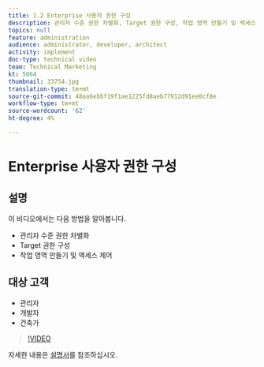 ```yaml
---
title: 1.2 Enterprise 사용자 권한 구성
description: 관리자 수준 권한 차별화, Target 권한 구성, 작업 영역 만들기 및 액세스 제어
topics: null
feature: administration
audience: administrator, developer, architect
activity: implement
doc-type: technical video
team: Technical Marketing
kt: 5064
thumbnail: 33754.jpg
translation-type: tm+mt
source-git-commit: 48aa6ebbf19f1ae1225fd8aeb77912d91ee0cf8e
workflow-type: tm+mt
source-wordcount: '62'
ht-degree: 4%

---
```



# Enterprise 사용자 권한 구성

## 설명

이 비디오에서는 다음 방법을 알아봅니다.

* 관리자 수준 권한 차별화
* Target 권한 구성
* 작업 영역 만들기 및 액세스 제어

## 대상 고객

* 관리자
* 개발자
* 건축가

>[!VIDEO](https://video.tv.adobe.com/v/33754/?quality=12)

자세한 내용은 [설명서](https://docs.adobe.com/content/help/en/target/using/administer/administrating-target.html)를 참조하십시오.
